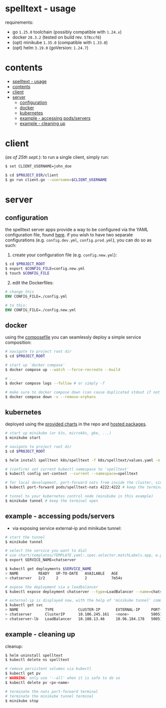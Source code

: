 # spelltext - usage
requirements:
- go `1.25.0` toolchain (possibly compatible with `1.24.x`)
- docker `28.3.2` (tested on build rev. `578ccf6`)
- (opt) minikube `1.35.0` (compatible with `1.33.0`)
- (opt) helm `3.19.0` (goVersion: `1.24.7`)

# contents
- [spelltext - usage](#spelltext---usage)
- [contents](#contents)
- [client](#client)
- [server](#server)
  - [configuration](#configuration)
  - [docker](#docker)
  - [kubernetes](#kubernetes)
  - [example - accessing pods/servers](#example---accessing-podsservers)
  - [example - cleaning up](#example---cleaning-up)

# client
(*as of 25th sept.*): to run a single client, simply run:
```sh
$ set CLIENT_USERNAME=john_doe

$ cd $PROJECT_DIR/client
$ go run client.go --username=$CLIENT_USERNAME
```

# server
## configuration
the spelltext server apps provide a way to be configured via the YAML configuration file, found [here](../config.yml). if you wish to have two separate configurations (e.g. `config.dev.yml`, `config.prod.yml`), you can do so as such:
1) create your configuration file (e.g. `config.new.yml`):
```sh
$ cd $PROJECT_ROOT
$ export $CONFIG_FILE=config.new.yml
$ touch $CONFIG_FILE
```
2) edit the Dockerfiles:
```dockerfile
# change this
ENV CONFIG_FILE=./config.yml

# to this:
ENV CONFIG_FILE=./config.new.yml
```

## docker
using the [composefile](./compose.yml) you can seamlessly deploy a simple service composition:
```sh
# navigate to project root dir
$ cd $PROJECT_ROOT

# start up `docker compose`
$ docker compose up --watch --force-recreate --build 

# ...
$ docker compose logs --follow # or simply -f

# make sure to docker compose down (can cause duplicated stdout if not done)
$ docker compose down -v --remove-orphans
```
  
## kubernetes
deployed using the [provided charts](https://github.com/komadiina/spelltext/tree/main/k8s/) in the repo and [hosted packages](https://github.com/komadiina/spelltext/pkgs/container/spelltext%2Fchatserver).
```sh
# start up minikube (or k3s, microk8s, gke, ...)
$ minikube start

# navigate to project root dir
$ cd $PROJECT_ROOT

$ helm install spelltext k8s/spelltext -f k8s/spelltext/values.yaml -n spelltext --create-namespace 

# (confirm) set current kubectl namespace to 'spelltext'
$ kubectl config set-context --current --namespace=spelltext

# for local development, port-forward nats from inside the cluster, since client requires direct connection
$ kubectl port-forward pods/spelltext-nats 4222:4222 # keep the terminal open

# tunnel to your kubernetes control node (minikube in this example)
$ minikube tunnel # keep the terminal open
```

## example - accessing pods/servers
- via exposing service external-ip and minikube tunnel:
```sh
# start the tunnel
$ minikube tunnel

# select the service you want to dial 
# use chart/templates/TEMPLATE.yaml:.spec.selector.matchLabels.app, e.g. 'chatserver'
$ export SERVICE_NAME=chatserver

$ kubectl get deployments $SERVICE_NAME
> NAME         READY   UP-TO-DATE   AVAILABLE   AGE
> chatserver   2/2     2            2           7m54s

# expose the deployment via a loadbalancer
$ kubectl expose deployment chatserver --type=LoadBalancer --name=chatserver-lb

# external-ip is displayed now, with the help of 'minikube tunnel' command
$ kubectl get svc
> NAME            TYPE           CLUSTER-IP       EXTERNAL-IP     PORT(S)           AGE
> chatserver      ClusterIP      10.106.245.161   <none>          50051/TCP         16m
> chatserver-lb   LoadBalancer   10.108.13.46     10.96.184.178   50051:32671/TCP   4m33s
```

## example - cleaning up
cleanup:
```sh
$ helm uninstall spelltext
$ kubectl delete ns spelltext

# remove persistent volumes via kubectl 
$ kubectl get pv
# WARNING: only use '--all' when it is safe to do so
$ kubectl delete pv <pv-name>

# terminate the nats port-forward terminal
# terminate the minikube tunnel terminal
$ minikube stop
```